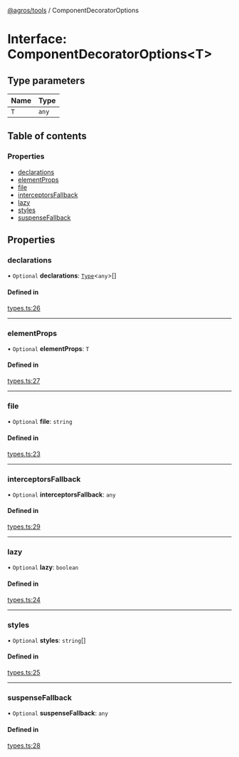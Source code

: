 [@agros/tools](../index.md) / ComponentDecoratorOptions

# Interface: ComponentDecoratorOptions<T\>

## Type parameters

| Name | Type |
| :------ | :------ |
| `T` | `any` |

## Table of contents

### Properties

- [declarations](ComponentDecoratorOptions.md#declarations)
- [elementProps](ComponentDecoratorOptions.md#elementprops)
- [file](ComponentDecoratorOptions.md#file)
- [interceptorsFallback](ComponentDecoratorOptions.md#interceptorsfallback)
- [lazy](ComponentDecoratorOptions.md#lazy)
- [styles](ComponentDecoratorOptions.md#styles)
- [suspenseFallback](ComponentDecoratorOptions.md#suspensefallback)

## Properties

### <a id="declarations" name="declarations"></a> declarations

• `Optional` **declarations**: [`Type`](../index.md#type)<`any`\>[]

#### Defined in

[types.ts:26](https://github.com/agrosjs/agros/blob/2fa30a3/packages/agros-tools/src/types.ts#L26)

___

### <a id="elementprops" name="elementprops"></a> elementProps

• `Optional` **elementProps**: `T`

#### Defined in

[types.ts:27](https://github.com/agrosjs/agros/blob/2fa30a3/packages/agros-tools/src/types.ts#L27)

___

### <a id="file" name="file"></a> file

• `Optional` **file**: `string`

#### Defined in

[types.ts:23](https://github.com/agrosjs/agros/blob/2fa30a3/packages/agros-tools/src/types.ts#L23)

___

### <a id="interceptorsfallback" name="interceptorsfallback"></a> interceptorsFallback

• `Optional` **interceptorsFallback**: `any`

#### Defined in

[types.ts:29](https://github.com/agrosjs/agros/blob/2fa30a3/packages/agros-tools/src/types.ts#L29)

___

### <a id="lazy" name="lazy"></a> lazy

• `Optional` **lazy**: `boolean`

#### Defined in

[types.ts:24](https://github.com/agrosjs/agros/blob/2fa30a3/packages/agros-tools/src/types.ts#L24)

___

### <a id="styles" name="styles"></a> styles

• `Optional` **styles**: `string`[]

#### Defined in

[types.ts:25](https://github.com/agrosjs/agros/blob/2fa30a3/packages/agros-tools/src/types.ts#L25)

___

### <a id="suspensefallback" name="suspensefallback"></a> suspenseFallback

• `Optional` **suspenseFallback**: `any`

#### Defined in

[types.ts:28](https://github.com/agrosjs/agros/blob/2fa30a3/packages/agros-tools/src/types.ts#L28)
